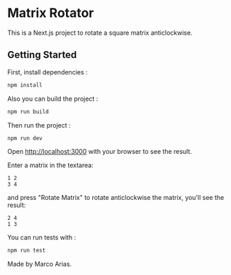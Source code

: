 # Matrix Rotator

This is a Next.js project to rotate a square matrix anticlockwise.

## Getting Started

First, install dependencies :

```bash
npm install
```

Also you can build the project :

```bash
npm run build
```

Then run the project :

```bash
npm run dev
```

Open [http://localhost:3000](http://localhost:3000) with your browser to see the result.

Enter a matrix in the textarea:

```
1 2
3 4
```

and press "Rotate Matrix" to rotate anticlockwise the matrix, you'll see the result:

```
2 4
1 3
```

You can run tests with :

```bash
npm run test
```

Made by Marco Arias.
